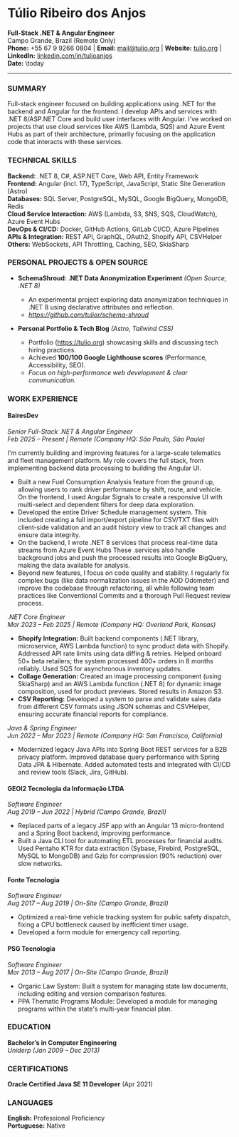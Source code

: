 # Túlio Ribeiro dos Anjos  
**Full-Stack .NET & Angular Engineer**  
Campo Grande, Brazil (Remote Only)  
**Phone:** +55 67 9 9266 0804 | **Email:** mail@tulio.org | **Website:** [tulio.org](https://tulio.org) | **LinkedIn:** [linkedin.com/in/tulioanjos](https://linkedin.com/in/tulioanjos)  
**Date:** \today  

---

### SUMMARY
Full-stack engineer focused on building applications using .NET for the backend and Angular for the frontend. I develop APIs and services with .NET 8/ASP.NET Core and build user interfaces with Angular. I've worked on projects that use cloud services like AWS (Lambda, SQS) and Azure Event Hubs as part of their architecture, primarily focusing on the application code that interacts with these services.

### TECHNICAL SKILLS
**Backend:** .NET 8, C#, ASP.NET Core, Web API, Entity Framework  
**Frontend:** Angular (incl. 17), TypeScript, JavaScript, Static Site Generation (Astro)  
**Databases:** SQL Server, PostgreSQL, MySQL, Google BigQuery, MongoDB, Redis  
**Cloud Service Interaction:** AWS (Lambda, S3, SNS, SQS, CloudWatch), Azure Event Hubs  
**DevOps & CI/CD:** Docker, GitHub Actions, GitLab CI/CD, Azure Pipelines  
**APIs & Integration:** REST API, GraphQL, OAuth2, Shopify API, CSVHelper  
**Others:** WebSockets, API Throttling, Caching, SEO, SkiaSharp

### PERSONAL PROJECTS & OPEN SOURCE
- **SchemaShroud: .NET Data Anonymization Experiment** *(Open Source, .NET 8)*
  - An experimental project exploring data anonymization techniques in .NET 8 using declarative attributes and reflection.
  - *https://github.com/tulior/schema-shroud*

- **Personal Portfolio & Tech Blog** *(Astro, Tailwind CSS)*
  - Portfolio (https://tulio.org) showcasing skills and discussing tech hiring practices.
  - Achieved **100/100 Google Lighthouse scores** (Performance, Accessibility, SEO).
  - *Focus on high-performance web development & clear communication.*

### WORK EXPERIENCE

#### **BairesDev**  
*Senior Full-Stack .NET & Angular Engineer*  
*Feb 2025 – Present | Remote (Company HQ: São Paulo, São Paulo)*  

I'm currently building and improving features for a large-scale telematics and fleet management platform. My role covers the full stack, from implementing backend data processing to building the Angular UI.

*   Built a new Fuel Consumption Analysis feature from the ground up, allowing users to rank driver performance by shift, route, and vehicle. On the frontend, I used Angular Signals to create a responsive UI with multi-select and dependent filters for deep data exploration.
*   Developed the entire Driver Schedule management system. This included creating a full import/export pipeline for CSV/TXT files with client-side validation and an audit history view to track all changes and ensure data integrity.
*   On the backend, I wrote .NET 8 services that process real-time data streams from Azure Event Hubs These .services also handle background jobs and push the processed results into Google BigQuery, making the data available for analysis.
*   Beyond new features, I focus on code quality and stability. I regularly fix complex bugs (like data normalization issues in the AOD Odometer) and improve the codebase through refactoring, all while following team practices like Conventional Commits and a thorough Pull Request review process.

*.NET Core Engineer*  
*Mar 2023 – Feb 2025 | Remote (Company HQ: Overland Park, Kansas)*  

- **Shopify Integration:** Built backend components (.NET library, microservice, AWS Lambda function) to sync product data with Shopify. Addressed API rate limits using data diffing & retries. Helped onboard 50+ beta retailers; the system processed 400+ orders in 8 months reliably. Used SQS for asynchronous inventory updates. 
- **Collage Generation:** Created an image processing component (using SkiaSharp) and an AWS Lambda function (.NET 8) for dynamic image composition, used for product previews. Stored results in Amazon S3.
- **CSV Reporting:** Developed a system to parse and validate sales data from different CSV formats using JSON schemas and CSVHelper, ensuring accurate financial reports for compliance.

*Java & Spring Engineer*  
*Jun 2022 – Mar 2023 | Remote (Company HQ: San Francisco, California)*  

- Modernized legacy Java APIs into Spring Boot REST services for a B2B privacy platform. Improved database query performance with Spring Data JPA & Hibernate. Added automated tests and integrated with CI/CD and review tools (Slack, Jira, GitHub).


#### **GEOI2 Tecnologia da Informação LTDA**  
*Software Engineer*  
*Aug 2019 – Jun 2022 | Hybrid (Campo Grande, Brazil)*  

- Replaced parts of a legacy JSF app with an Angular 13 micro-frontend and a Spring Boot backend, improving performance.
- Built a Java CLI tool for automating ETL processes for financial audits. Used Pentaho KTR for data extraction (Sybase, Firebird, PostgreSQL, MySQL to MongoDB) and Gzip for compression (90% reduction) over slow networks.


#### **Fonte Tecnologia**  
*Software Engineer*  
*Aug 2017 – Aug 2019 | On-Site (Campo Grande, Brazil)*  

- Optimized a real-time vehicle tracking system for public safety dispatch, fixing a CPU bottleneck caused by inefficient timer usage.
- Developed a form module for emergency call reporting.


#### **PSG Tecnologia**  
*Software Engineer*  
*Mar 2013 – Aug 2017 | On-Site (Campo Grande, Brazil)*  

- Organic Law System: Built a system for managing state law documents, including editing and version comparison features.
- PPA Thematic Programs Module: Developed a module for managing programs within the state's multi-year financial plan.


### EDUCATION
**Bachelor’s in Computer Engineering**  
*Uniderp (Jan 2009 – Dec 2013)*


### CERTIFICATIONS
**Oracle Certified Java SE 11 Developer** (Apr 2021)

### LANGUAGES
**English:** Professional Proficiency  
**Portuguese:** Native

